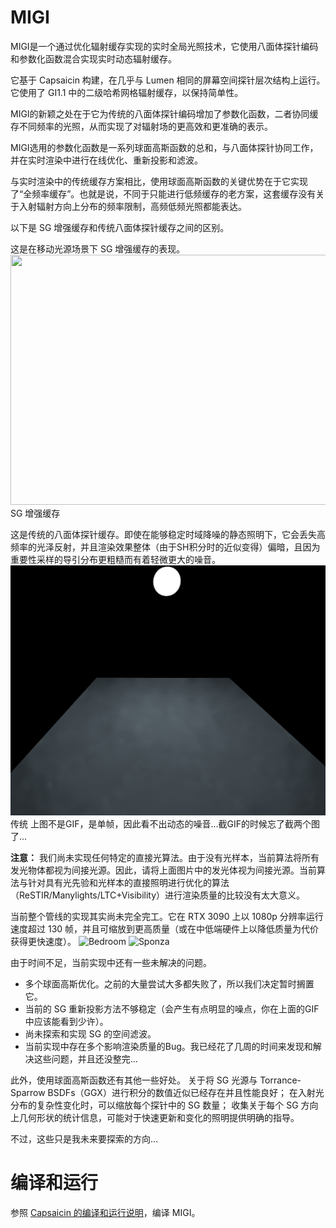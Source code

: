 # MIGI
MIGI是一个通过优化辐射缓存实现的实时全局光照技术，它使用八面体探针编码和参数化函数混合实现实时动态辐射缓存。

它基于 Capsaicin 构建，在几乎与 Lumen 相同的屏幕空间探针层次结构上运行。它使用了 GI1.1 中的二级哈希网格辐射缓存，以保持简单性。

MIGI的新颖之处在于它为传统的八面体探针编码增加了参数化函数，二者协同缓存不同频率的光照，从而实现了对辐射场的更高效和更准确的表示。

MIGI选用的参数化函数是一系列球面高斯函数的总和，与八面体探针协同工作，并在实时渲染中进行在线优化、重新投影和滤波。

与实时渲染中的传统缓存方案相比，使用球面高斯函数的关键优势在于它实现了“全频率缓存”。也就是说，不同于只能进行低频缓存的老方案，这套缓存没有关于入射辐射方向上分布的频率限制，高频低频光照都能表达。

以下是 SG 增强缓存和传统八面体探针缓存之间的区别。

这是在移动光源场景下 SG 增强缓存的表现。
<img src="migi_docs/moving-light-sg.gif" height="400px" width="600px">SG 增强缓存</img>

这是传统的八面体探针缓存。即使在能够稳定时域降噪的静态照明下，它会丢失高频率的光泽反射，并且渲染效果整体（由于SH积分时的近似变得）偏暗，且因为重要性采样的导引分布更粗糙而有着轻微更大的噪音。
<img src="migi_docs/no-sg.png" height="400px" width="600px">传统</img>
上图不是GIF，是单帧，因此看不出动态的噪音...截GIF的时候忘了截两个图了...

**注意：** 我们尚未实现任何特定的直接光算法。由于没有光样本，当前算法将所有发光物体都视为间接光源。因此，请将上面图片中的发光体视为间接光源。当前算法与针对具有光先验和光样本的直接照明进行优化的算法（ReSTIR/Manylights/LTC+Visibility）进行渲染质量的比较没有太大意义。

当前整个管线的实现其实尚未完全完工。它在 RTX 3090 上以 1080p 分辨率运行速度超过 130 帧，并且可缩放到更高质量（或在中低端硬件上以降低质量为代价获得更快速度）。
![Bedroom](migi_docs/track1.gif)
![Sponza](migi_docs/track2.gif)

由于时间不足，当前实现中还有一些未解决的问题。

* 多个球面高斯优化。之前的大量尝试大多都失败了，所以我们决定暂时搁置它。
* 当前的 SG 重新投影方法不够稳定（会产生有点明显的噪点，你在上面的GIF中应该能看到少许）。
* 尚未探索和实现 SG 的空间滤波。
* 当前实现中存在多个影响渲染质量的Bug。我已经花了几周的时间来发现和解决这些问题，并且还没整完...

此外，使用球面高斯函数还有其他一些好处。 关于将 SG 光源与 Torrance-Sparrow BSDFs（GGX）进行积分的数值近似已经存在并且性能良好； 在入射光分布的复杂性变化时，可以缩放每个探针中的 SG 数量； 收集关于每个 SG 方向上几何形状的统计信息，可能对于快速更新和变化的照明提供明确的指导。

不过，这些只是我未来要探索的方向…
# 编译和运行
参照 [Capsaicin 的编译和运行说明](README_Capsaicin.md)，编译 MIGI。